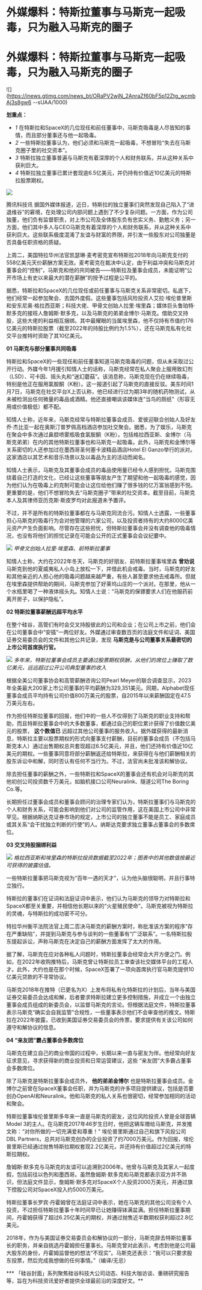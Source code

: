 # 外媒爆料：特斯拉董事与马斯克一起吸毒，只为融入马斯克的圈子

# 外媒爆料：特斯拉董事与马斯克一起吸毒，只为融入马斯克的圈子

![](https://inews.gtimg.com/news_bt/ORaPV2wjN_2AnraZf60bF5p12Ztg_wcmbAj3s8gw6
--sUAA/1000)

**划重点：**

  * _1_ 在特斯拉和SpaceX的几位现任和前任董事中，马斯克吸毒是人尽皆知的事情，而且部分董事还与他一起吸毒。
  * _2_ 一些特斯拉董事认为，他们必须和马斯克一起吸毒，不想冒险“失去在马斯克圈子里的社交资本”。
  * _3_ 特斯拉独立董事普遍与马斯克有着深厚的个人和财务联系，并从这种关系中获利巨大。
  * _4_ 特斯拉独立董事已累计套现逾6.5亿美元，并仍持有价值近10亿美元的特斯拉股票期权。

![](https://inews.gtimg.com/news_bt/OFjDP2ykUmwjEph42GSTf54FYG2wuewF_w427ytpY-0QIAA/1000)

腾讯科技讯
据国外媒体报道，近日，特斯拉的独立董事们突然发现自己陷入了“进退维谷”的窘境，在处理公司内部问题上遇到了不少复杂问题。一方面，作为公司独董，他们负有监督职责，对上市公司及全体股东负有忠实义务、勤勉义务；另一方面，他们其中多人与CEO马斯克有着深厚的个人和财务联系，并从这种关系中获利巨大。这些联系极度混淆了友谊与财富的界限，并引发一些股东对公司独董是否具备任职资格的质疑。

上周二，美国特拉华州法官凯瑟琳·麦考密克宣布特斯拉2018年向马斯克支付的558亿美元天价薪酬方案无效。麦考密克在裁决中认定，由于利益冲突和马斯克对董事会的“控制”，马斯克和他的共同被告——特斯拉及董事会成员，未能证明“公开市场上有史以来最大的潜在薪酬”的授予过程是公平的。

据悉，特斯拉和SpaceX的几位现任或前任董事与马斯克关系非常密切。私底下，他们经常一起参加聚会、去国外度假。这些董事包括风险投资人艾拉·埃伦普里斯和安东尼奥·格拉西亚斯；科技大佬、甲骨文创始人拉里·埃里森；媒体巨头鲁珀特·默多克的接班人詹姆斯·默多克，以及马斯克的弟弟金博尔·马斯克。借助交叉持股，这些大佬的利益相互捆绑。其中最耀眼的当属埃里森，他不仅持有市值约176亿美元的特斯拉股票（截至2022年的持股比例约为1.5%），还在马斯克私有化社交平台推特时资助了其10亿美元。

**01 马斯克与部分董事共同吸毒**

特斯拉和SpaceX的一些现任和前任董事知道马斯克吸毒的问题，但从未采取过公开行动。外媒今年1月援引知情人士的话称，马斯克经常在私人聚会上服用致幻剂（LSD）、可卡因、摇头丸和“迷幻蘑菇”。该消息称，马斯克现在仍在继续吸毒，特别是他正在服用氯胺酮（K粉）。这一报道引起了马斯克的直接反驳。美东时间1月7日，马斯克在社交平台X上否认称，他已经进行过为期3年的随机药物测试，从未被检测出任何微量的毒品或酒精。他还直接嘲讽该媒体连“当鸟的厕纸”（形容无用或价值极低）都不配。

知情人士称，近年来，马斯克经常与特斯拉董事会成员、爱彼迎联合创始人及好友乔·杰比亚一起在奥斯汀普罗佩高档酒店参加社交聚会。据悉，为了娱乐，马斯克在聚会中多次通过鼻腔喷雾瓶吸食氯胺酮（K粉）。包括格拉西亚斯、金博尔（马斯克弟弟）在内的其他特斯拉董事也和马斯克一起吸毒。此外，马斯克和金博尔等关系密切的人还参加过在墨西哥圣何塞卡波精品酒店Hotel
El Ganzo举行的派对。这家酒店以其艺术和音乐场景以及以毒品为主的活动而闻名。

知情人士表示，马斯克及其董事会成员的毒品使用量已经令人感到担忧。马斯克围绕着自己打造的文化，已经让这些董事等朋友产生了期望和他一起吸毒的感觉，因为他们认为在吸毒上的克制可能会让这位给他们赚了很多钱的亿万富翁感到不悦。更重要的是，他们不想冒险失去“马斯克圈子”带来的社交资本。截至目前，马斯克本人及其律师亚历克斯·斯皮罗均对此报道未予置评。

不过，并不是所有的特斯拉董事都在与马斯克同流合污。知情人士透露，一些董事担心马斯克的吸毒行为会对他管理的六家公司，以及投资者持有的大约8000亿美元资产产生负面影响。尽管存在这些担忧，但特斯拉董事会并没有调查他的吸毒情况，也没有将他们的担忧记录在可能会公开的正式董事会会议纪要中。

![](https://inews.gtimg.com/news_bt/OZaUMu7Pjz3YXu350lTc0wmltRQj9WyzRkwBSjYy1R0MkAA/1000)
_甲骨文创始人拉里·埃里森、前特斯拉董事_

知情人士称，大约在2022年冬天，马斯克的好朋友、前特斯拉董事埃里森 **曾劝说**
马斯克到他的夏威夷私人小岛上放松一下，并借此机会戒毒。当时，马斯克的好友和其他亲近的人担心他的吸毒问题越来越严重，有些人甚至要求他去戒毒所。但就在埃里森提供帮助的期间，马斯克参加了好莱坞山庄的一个派对。在那里，他从一个水瓶里喝了一种液体摇头丸。知情人士说：“马斯克的保镖要求人们在他服药前离开房子，以保护隐私”。

**02 特斯拉董事薪酬远超平均水平**

在整个硅谷，高管们有时会交叉持股彼此的公司和企业；在公司上市之前，他们会在公司董事会中“安插”一两位好友。外媒通过审查数百页的法庭文件和证词、美国证券交易委员会的文件和其他公共记录，发现
**马斯克是与公司董事关系最密切的上市公司首席执行官。**

![](https://inews.gtimg.com/news_bt/OyTuen0C9Jf_nxdAQ2ssp22n51SlOKEsgPbmTymM36z64AA/1000)
_多年来，特斯拉董事会成员主要通过股票期权获酬，从他们的席位上赚取了数亿美元，远远超过公开公司典型董事的收入_

根据全美公司董事协会和高管薪酬咨询公司Pearl
Meyer的联合调查显示，2023年全美最大200家上市公司董事的平均薪酬为329,351美元。同期，Alphabet现任董事会成员平均持有公司价值800万美元的股票，自2015年以来薪酬固定在47.5万美元左右。

作为担任特斯拉董事的回报，他们中的一些人不仅得到了马斯克的职业支持和帮助，而且特斯拉董事会中的大多数董事，都通过自己的职位累计获得了价值数亿美元的股票，
**这个数值已**
远超过其他公司董事的服务收入。据外媒获得的最新消息，特斯拉主要以股票期权的形式向董事支付薪酬，目前的董事会成员（不包括马斯克本人）通过出售期权总共套现超过6.5亿美元，并且，他们还持有价值近10亿美元的期权。一些董事同意将部分薪酬返还给特斯拉，来获得在与他们薪酬相关的股东诉讼中和解，同时否认有任何不当行为。不过，法官尚未批准该和解协议。

除去担任董事的薪酬之外，一些特斯拉和SpaceX的董事会还有机会对马斯克的其他初创公司投资数千万美元，如脑机接口公司Neuralink、隧道公司The
Boring Co.等。

长期担任过董事会成员和董事会顾问的治理专家们认为，特斯拉董事们与马斯克的个人和财务关系，可能会影响到他们对公司的监管作用，这在美国上市公司中非常罕见。根据纳斯达克证券市场的规定，上市公司的独立董事不能是员工、家庭成员或其关系“会干扰独立判断的行使”的人。纳斯达克要求独立董事占董事会的多数席位。

**03 交叉持股捆绑利益**

![](https://inews.gtimg.com/news_bt/O5JCigjuy7DAquTjs2WfyCCBuf2RIpvAnVYzijrQF0AmsAA/1000)
_格拉西亚斯和埃里森的特斯拉投资数据截至2022年；图表中的其他数值按最近可获得的披露估值。_

一些特斯拉董事把马斯克视为“百年一遇的天才”，认为他头脑很聪明，并且行事特立独行。

特斯拉的董事们在证词和法庭证词中表示，他们认为马斯克的领导力对特斯拉和SpaceX都至关重要，并相信他长期以来的“火星殖民使命”。马斯克被视为特斯拉的灵魂，与特斯拉的成功密不可分。

特拉华州衡平法院法官上周二否决马斯克的薪酬方案时，称批准该方案的程序“存在严重缺陷”，并提到马斯克与参与谈判的一些董事有“广泛联系”。一名特斯拉股东提起诉讼，声称马斯克在决定自己的薪酬方面发挥了太大的作用。

据了解，马斯克在应对各种私人问题时，特斯拉董事会经常会大开方便之门。例如，在2022年收购推特后，马斯克曾让特斯拉员工审查该社交媒体平台的工程人才。此外，大约也是在那个时候，SpaceX签署了一项向首席执行官马斯克提供10亿美元贷款的不寻常协议。

马斯克2018年在推特（已更名为X）上发布将私有化特斯拉的计划后，当年与美国证券交易委员会达成和解，后者要求特斯拉建立更多控制措施，并成立一个由独立董事会成员组成的新委员会，以监督马斯克的言论。但根据法庭文件，特斯拉董事表示马斯克“确实会自我监管”合规性，一些董事表示他们不会审查他的推文。特斯拉在2022年披露，已收到美国证券交易委员会的传票，要求提供有关该公司如何遵守和解协议的信息。

**04 “亲友团”霸占董事会多数席位**

马斯克在建立自己的商业帝国的过程中，长期以来一直与密友为伴。他经常向好友征求意见，寻求获得新的商业投资和日常运营建议，这些
“亲友团”大多霸占董事会多数席位。

除了马斯克是特斯拉董事会成员外， **他的弟弟金博尔**
也是特斯拉董事会成员。金博尔之前曾在SpaceX董事会任职，并为马斯克的许多项目提供建议，包括是否要创办OpenAI和Neuralink。他和马斯克的私人关系也很密切，经常参加相同的活动和聚会。

特斯拉董事埃伦普里斯多年来一直是马斯克的密友，这位风险投资人曾是全球首辆Model
3的主人。在马斯克2017年46岁生日时，他把这辆车赠给马斯克，并发推文称：“对你所做的一切充满爱和尊重！” 埃伦普里斯通过自己和旗下风投公司DBL
Partners，总共对马斯克创办的企业投资了约7000万美元。作为回报，埃伦普里斯已经通过抛售特斯拉期权套现2.2亿美元，并还持有价值超过2亿美元的特斯拉期权。

詹姆斯·默多克与马斯克的友谊可以追溯到2006年。他曾与马斯克及其家人一起度假，包括前往以色列和墨西哥。虽然詹姆斯·默多克和马斯克都表示双方并不熟识，但法庭文件显示，詹姆斯·默多克对SpaceX个人投资2000万美元，并通过旗下控股公司对SpaceX投入约5000万美元。

特斯拉董事长罗宾·丹霍姆曾在法庭证词中表示，她在马斯克的其他公司没有个人投资，不过担任特斯拉董事十年时间早已让她赚得钵满盆满。担任特斯拉董事期间，丹霍姆获得了超过6.25亿美元的期权，并通过抛售近半数期权获利超过2.8亿美元。

2018年，作为与美国证券交易委员会和解协议的一部分，马斯克辞去特斯拉董事长的职务，并亲自挑选丹霍姆担任董事长。马斯克曾对此表示，考虑到他是公司最大股东的身份，丹霍姆监督他的想法“不现实”。马斯克还表示：“我可以只要求股东投票，然后完成我想做的任何事情。”（编译/无忌）

*** 「硅谷封面」系列聚焦硅谷科技大公司动态、科技大咖访谈、重磅研究报告等，旨在为科技资讯爱好者提供全球最前沿的深度好文。**

